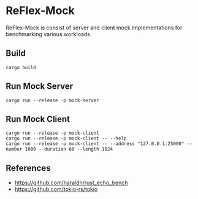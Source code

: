 # ReFlex-Mock

ReFlex-Mock is consist of server and client mock implementations for benchmarking various workloads.

## Build

    cargo build

## Run Mock Server

    cargo run --release -p mock-server

## Run Mock Client

    cargo run --release -p mock-client
    cargo run --release -p mock-client -- --help
    cargo run --release -p mock-client -- --address "127.0.0.1:25000" --number 1000 --duration 60 --length 1024


## References

* https://github.com/haraldh/rust_echo_bench
* https://github.com/tokio-rs/tokio

